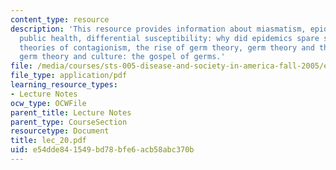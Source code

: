```yaml
---
content_type: resource
description: 'This resource provides information about miasmatism, epidemics, and
  public health, differential susceptibility: why did epidemics spare some?, early
  theories of contagionism, the rise of germ theory, germ theory and therapeutics,
  germ theory and culture: the gospel of germs.'
file: /media/courses/sts-005-disease-and-society-in-america-fall-2005/e54dde841549bd78bfe6acb58abc370b_lec_20.pdf
file_type: application/pdf
learning_resource_types:
- Lecture Notes
ocw_type: OCWFile
parent_title: Lecture Notes
parent_type: CourseSection
resourcetype: Document
title: lec_20.pdf
uid: e54dde84-1549-bd78-bfe6-acb58abc370b
---
```

